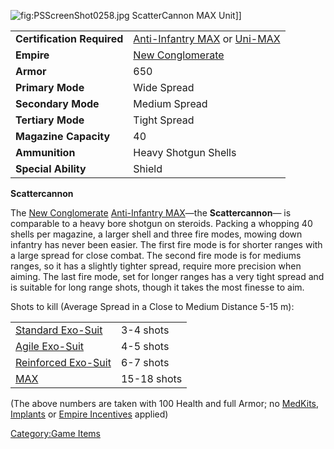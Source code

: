 ![](PSScreenShot0258.jpg "fig:PSScreenShot0258.jpg") ScatterCannon MAX
Unit\]\]

|                            |                                                                                                                    |
|----------------------------|--------------------------------------------------------------------------------------------------------------------|
| **Certification Required** | [Anti-Infantry MAX](Anti-Infantry_MAX_(Certification) "wikilink") or [Uni-MAX](Uni-MAX_(Certification) "wikilink") |
| **Empire**                 | [New Conglomerate](New_Conglomerate "wikilink")                                                                    |
| **Armor**                  | 650                                                                                                                |
| **Primary Mode**           | Wide Spread                                                                                                        |
| **Secondary Mode**         | Medium Spread                                                                                                      |
| **Tertiary Mode**          | Tight Spread                                                                                                       |
| **Magazine Capacity**      | 40                                                                                                                 |
| **Ammunition**             | Heavy Shotgun Shells                                                                                               |
| **Special Ability**        | Shield                                                                                                             |

**Scattercannon**

The [New Conglomerate](New_Conglomerate "wikilink") [Anti-Infantry
MAX](Anti-Infantry_MAX_(Certification) "wikilink")—the
**Scattercannon**— is comparable to a heavy bore shotgun on steroids.
Packing a whopping 40 shells per magazine, a larger shell and three fire
modes, mowing down infantry has never been easier. The first fire mode
is for shorter ranges with a large spread for close combat. The second
fire mode is for mediums ranges, so it has a slightly tighter spread,
require more precision when aiming. The last fire mode, set for longer
ranges has a very tight spread and is suitable for long range shots,
though it takes the most finesse to aim.

Shots to kill (Average Spread in a Close to Medium Distance 5-15 m):

|                                                       |             |
|-------------------------------------------------------|-------------|
| [Standard Exo-Suit](Standard_Exo-Suit "wikilink")     | 3-4 shots   |
| [Agile Exo-Suit](Agile_Exo-Suit "wikilink")           | 4-5 shots   |
| [Reinforced Exo-Suit](Reinforced_Exo-Suit "wikilink") | 6-7 shots   |
| [MAX](MAX "wikilink")                                 | 15-18 shots |

(The above numbers are taken with 100 Health and full Armor; no
[MedKits](MedKit "wikilink"), [Implants](Implants "wikilink") or [Empire
Incentives](Empire_Incentives "wikilink") applied)

[Category:Game Items](Category:Game_Items "wikilink")